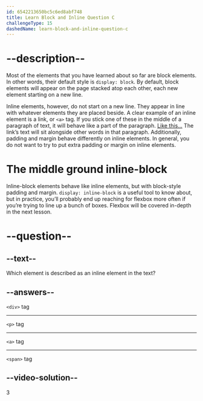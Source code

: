 ```yaml
---
id: 6542213650bc5c6ed8abf748
title: Learn Block and Inline Question C
challengeType: 15
dashedName: learn-block-and-inline-question-c
---
```

# --description--

Most of the elements that you have learned about so far are block elements. In other words, their default style is `display: block`. By default, block elements will appear on the page stacked atop each other, each new element starting on a new line.

Inline elements, however, do not start on a new line. They appear in line with whatever elements they are placed beside. A clear example of an inline element is a link, or `<a>` tag. If you stick one of these in the middle of a paragraph of text, it will behave like a part of the paragraph. [Like this…](https://www.youtube.com/watch?v=dQw4w9WgXcQ) The link’s text will sit alongside other words in that paragraph. Additionally, padding and margin behave differently on inline elements. In general, you do not want to try to put extra padding or margin on inline elements.

# The middle ground inline-block
Inline-block elements behave like inline elements, but with block-style padding and margin. `display: inline-block` is a useful tool to know about, but in practice, you’ll probably end up reaching for flexbox more often if you’re trying to line up a bunch of boxes. Flexbox will be covered in-depth in the next lesson.

# --question--    

## --text--

Which element is described as an inline element in the text?

## --answers--

`<div>` tag

---

`<p>` tag

---

`<a>` tag

---

`<span>` tag

## --video-solution--

3
